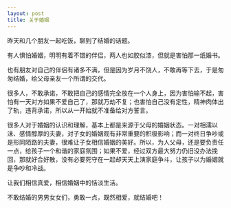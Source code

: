 ```yaml
---
layout: post
title: 关于婚姻
---
```




昨天和几个朋友一起吃饭，聊到了结婚的话题。

有人惧怕婚姻，明明有着不错的伴侣，两人也如胶似漆，但就是害怕那一纸婚书。

也有朋友对自己的伴侣有诸多不满，但是因为岁月不饶人，不敢再等下去，于是匆匆结婚，给父母亲友一个所谓的交代。

很多人，不敢承诺，不敢把自己的感情完全放在一个人身上，因为害怕输不起，害怕有一天对方如果不爱自己了，那就万劫不复；也害怕自己没有定性，精神肉体出了轨，违背承诺，所以从一开始就不准备给对方誓言。

很多人对于婚姻的认识和理解，基本上都是来源于父母的婚姻状态。一对相濡以沫、感情醇厚的夫妻，对子女的婚姻观有非常重要的积极影响；而一对终日争吵或是形同陌路的夫妻，很难让子女相信婚姻的美好。所以，为人父母，还是要负责任一点，给孩子一个和谐的家庭氛围；如果不爱，经过双方最大努力仍旧没办法挽回，那就好合好散，没有必要死守在一起却天天上演家庭争斗，让孩子以为婚姻就是争吵和冷战。

让我们相信真爱，相信婚姻中的恬淡生活。

不敢结婚的男男女女们，勇敢一点，既然相爱，就结婚吧！
